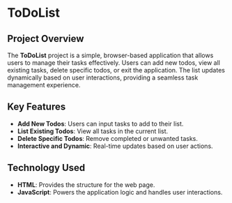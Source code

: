 # ToDoList

## Project Overview

The **ToDoList** project is a simple, browser-based application that allows users to manage their tasks effectively. Users can add new todos, view all existing tasks, delete specific todos, or exit the application. The list updates dynamically based on user interactions, providing a seamless task management experience.

## Key Features

- **Add New Todos**: Users can input tasks to add to their list.
- **List Existing Todos**: View all tasks in the current list.
- **Delete Specific Todos**: Remove completed or unwanted tasks.
- **Interactive and Dynamic**: Real-time updates based on user actions.

## Technology Used

- **HTML**: Provides the structure for the web page.
- **JavaScript**: Powers the application logic and handles user interactions.
